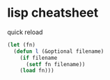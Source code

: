 # lisp cheatsheet

quick reload

```lisp
(let (fn)
  (defun l (&optional filename)
    (if filename
      (setf fn filename))
    (load fn)))
```
